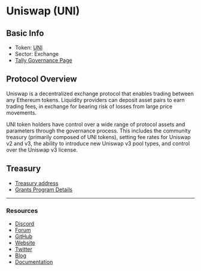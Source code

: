 # Uniswap (UNI)

## **Basic Info**

* Token: [UNI](https://www.coingecko.com/en/coins/uniswap)
* Sector: Exchange
* [Tally Governance Page](https://www.tally.xyz/gov/uniswap)

## **Protocol Overview**

Uniswap is a decentralized exchange protocol that enables trading between any Ethereum tokens. Liquidity providers can deposit asset pairs to earn trading fees, in exchange for bearing risk of losses from large price movements.

UNI token holders have control over a wide range of protocol assets and parameters through the governance process. This includes the community treasury (primarily composed of UNI tokens), setting fee rates for Uniswap v2 and v3, the ability to introduce new Uniswap v3 pool types, and control over the Uniswap v3 license.

## **Treasury**

* [Treasury address](https://etherscan.io/address/0x1a9c8182c09f50c8318d769245bea52c32be35bc)
* [Grants Program Details](https://unigrants.org/)

***

### **Resources**

* [Discord](https://discord.com/invite/FCfyBSbCU5)
* [Forum](https://gov.uniswap.org/)
* [GitHub](https://github.com/Uniswap)
* [Website](https://uniswap.org/)
* [Twitter](https://twitter.com/UniswapProtocol)
* [Blog](https://uniswap.org/blog/)
* [Documentation](https://uniswap.org/docs/v2)
